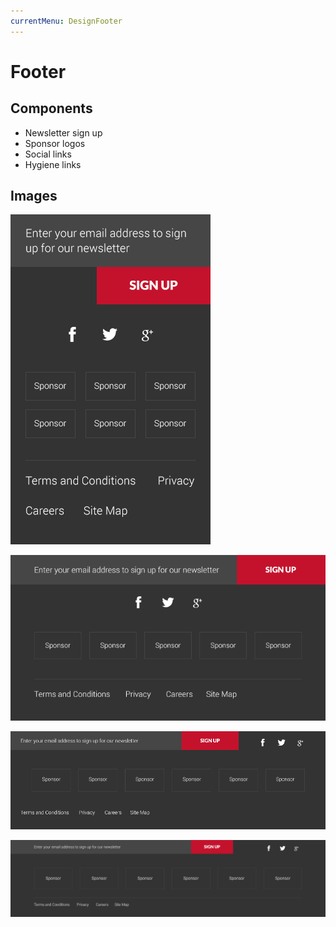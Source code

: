 ```yaml
---
currentMenu: DesignFooter
---
```

Footer
============

Components
-------------
* Newsletter sign up
* Sponsor logos
* Social links
* Hygiene links


Images
-------------
![Alt text](M04_Footer_320.png)

![Alt text](M04_Footer_640.png)

![Alt text](M04_Footer_1004.png)

![Alt text](M04_Footer_1366.png)



